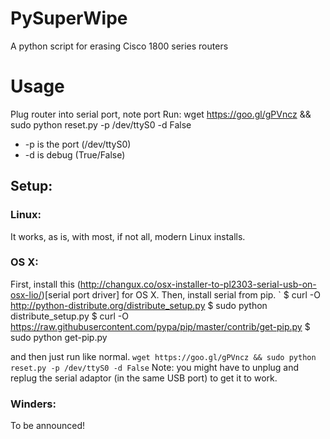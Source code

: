 # PySuperWipe
A python script for erasing Cisco 1800 series routers
# Usage
Plug router into serial port, note port 
Run:
	wget https://goo.gl/gPVncz && sudo python reset.py -p /dev/ttyS0 -d False

* -p is the port (/dev/ttyS0)
* -d  is debug (True/False)


## Setup:

### Linux:
It works, as is, with most, if not all, modern Linux installs.
	
### OS X:
First, install this (http://changux.co/osx-installer-to-pl2303-serial-usb-on-osx-lio/)[serial port driver] for OS X.
Then, install serial from pip.
	`
	$ curl -O http://python-distribute.org/distribute_setup.py
	$ sudo python distribute_setup.py
	$ curl -O https://raw.githubusercontent.com/pypa/pip/master/contrib/get-pip.py
	$ sudo python get-pip.py
	
and then just run like normal.
	`wget https://goo.gl/gPVncz && sudo python reset.py -p /dev/ttyS0 -d False`
Note: you might have to unplug and replug the serial adaptor (in the same USB port) to get it to work.
	
	
### Winders:
To be announced!